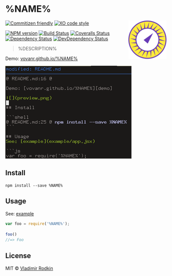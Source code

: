 # %NAME%

<img align="right" width="120" height="120"
     src="./logo.svg" alt="%NAME% logo">

[![Commitizen friendly][commitizen-image]][commitizen-url]
[![XO code style][codestyle-image]][codestyle-url]

[![NPM version][npm-image]][npm-url]
[![Build Status][travis-image]][travis-url]
[![Coveralls Status][coveralls-image]][coveralls-url]
[![Dependency Status][depstat-image]][depstat-url]
[![DevDependency Status][depstat-dev-image]][depstat-dev-url]

> %DESCRIPTION%

Demo: [vovanr.github.io/%NAME%][demo]

![](preview.png)

## Install

```shell
npm install --save %NAME%
```

## Usage
See: [example](example/app.jsx)

```js
var foo = require('%NAME%');

foo()
//=> Foo
```

## License
MIT © [Vladimir Rodkin](https://github.com/VovanR)

[demo]: https://vovanr.github.io/%NAME%

[commitizen-url]: https://commitizen.github.io/cz-cli/
[commitizen-image]: https://img.shields.io/badge/commitizen-friendly-brightgreen.svg?style=flat-square

[codestyle-url]: https://github.com/sindresorhus/xo
[codestyle-image]: https://img.shields.io/badge/code_style-XO-5ed9c7.svg?style=flat-square

[npm-url]: https://npmjs.org/package/%NAME%
[npm-image]: https://img.shields.io/npm/v/%NAME%.svg?style=flat-square

[travis-url]: https://travis-ci.org/VovanR/%NAME%
[travis-image]: https://img.shields.io/travis/VovanR/%NAME%.svg?style=flat-square

[coveralls-url]: https://coveralls.io/r/VovanR/%NAME%
[coveralls-image]: https://img.shields.io/coveralls/VovanR/%NAME%.svg?style=flat-square

[depstat-url]: https://david-dm.org/VovanR/%NAME%
[depstat-image]: https://david-dm.org/VovanR/%NAME%.svg?style=flat-square

[depstat-dev-url]: https://david-dm.org/VovanR/%NAME%
[depstat-dev-image]: https://david-dm.org/VovanR/%NAME%/dev-status.svg?style=flat-square
